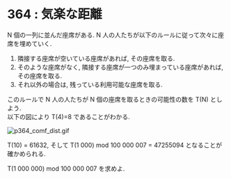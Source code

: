 # 364 : 気楽な距離

N 個の一列に並んだ座席がある. N 人の人たちが以下のルールに従って次々に座席を埋めていく.

1. 隣接する座席が空いている座席があれば, その座席を取る.
2. そのような座席がなく, 隣接する座席が一つのみ埋まっている座席があれば, その座席を取る.
3. それ以外の場合は, 残っている利用可能な座席を取る.

このルールで N 人の人たちが N 個の座席を取るときの可能性の数を T(N) としよう.\
以下の図により T(4)=8 であることがわかる.

![p364\_comf\_dist.gif](https://projecteuler.net/project/images/p364\_comf\_dist.gif)

T(10) = 61632, そして T(1 000) mod 100 000 007 = 47255094 となることが確かめられる.

T(1 000 000) mod 100 000 007 を求めよ.
